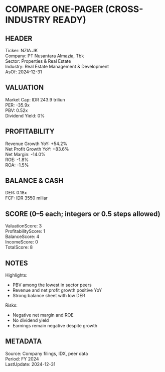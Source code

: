 # COMPARE ONE-PAGER (CROSS-INDUSTRY READY)

## HEADER
Ticker: NZIA.JK  
Company: PT Nusantara Almazia, Tbk  
Sector: Properties & Real Estate  
Industry: Real Estate Management & Development  
AsOf: 2024-12-31

## VALUATION
Market Cap: IDR 243.9 triliun  
PER: -35.9x  
PBV: 0.52x  
Dividend Yield: 0%

## PROFITABILITY
Revenue Growth YoY: +54.2%  
Net Profit Growth YoY: +83.6%  
Net Margin: -14.0%  
ROE: -1.8%  
ROA: -1.5%

## BALANCE & CASH
DER: 0.18x  
FCF: IDR 3550 miliar

## SCORE (0–5 each; integers or 0.5 steps allowed)
ValuationScore: 3  
ProfitabilityScore: 1  
BalanceScore: 4  
IncomeScore: 0  
TotalScore: 8

## NOTES
Highlights:
- PBV among the lowest in sector peers
- Revenue and net profit growth positive YoY
- Strong balance sheet with low DER

Risks:
- Negative net margin and ROE
- No dividend yield
- Earnings remain negative despite growth

## METADATA
Source: Company filings, IDX, peer data  
Period: FY 2024  
LastUpdate: 2024-12-31
